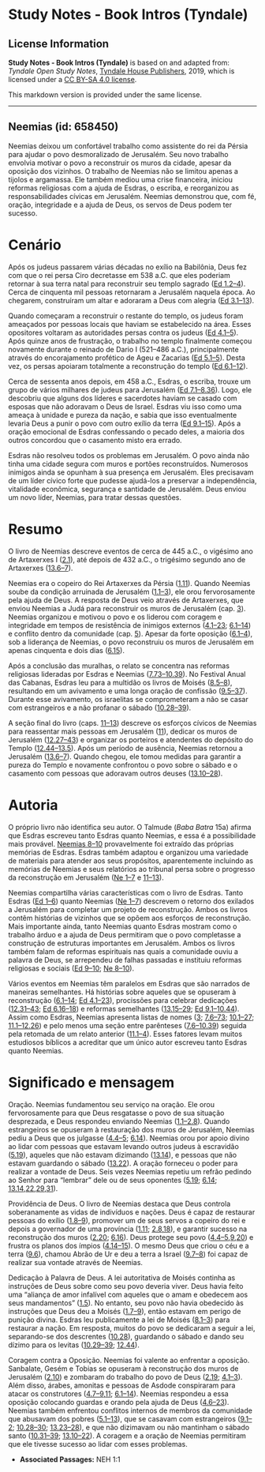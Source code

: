 # Study Notes - Book Intros (Tyndale)

## License Information

**Study Notes - Book Intros (Tyndale)** is based on and adapted from: _Tyndale Open Study Notes_, [Tyndale House Publishers](https://tyndaleopenresources.com/), 2019, which is licensed under a [CC BY-SA 4.0 license](https://creativecommons.org/licenses/by-sa/4.0/legalcode.en).

This markdown version is provided under the same license.



--------------------------------

## Neemias (id: 658450)

Neemias deixou um confortável trabalho como assistente do rei da Pérsia para ajudar o povo desmoralizado de Jerusalém. Seu novo trabalho envolvia motivar o povo a reconstruir os muros da cidade, apesar da oposição dos vizinhos. O trabalho de Neemias não se limitou apenas a tijolos e argamassa. Ele também mediou uma crise financeira, iniciou reformas religiosas com a ajuda de Esdras, o escriba, e reorganizou as responsabilidades cívicas em Jerusalém. Neemias demonstrou que, com fé, oração, integridade e a ajuda de Deus, os servos de Deus podem ter sucesso.

Cenário
=======

Após os judeus passarem várias décadas no exílio na Babilônia, Deus fez com que o rei persa Ciro decretasse em 538 a.C. que eles poderiam retornar à sua terra natal para reconstruir seu templo sagrado ([Ed 1\.2–4](https://ref.ly/Ezra1:2-Ezra1:4)). Cerca de cinquenta mil pessoas retornaram a Jerusalém naquela época. Ao chegarem, construíram um altar e adoraram a Deus com alegria ([Ed 3\.1–13](https://ref.ly/Ezra3:1-Ezra3:13)).

Quando começaram a reconstruir o restante do templo, os judeus foram ameaçados por pessoas locais que haviam se estabelecido na área. Esses opositores voltaram as autoridades persas contra os judeus ([Ed 4\.1–5](https://ref.ly/Ezra4:1-Ezra4:5)). Após quinze anos de frustração, o trabalho no templo finalmente começou novamente durante o reinado de Dario I (521–486 a.C.), principalmente através do encorajamento profético de Ageu e Zacarias ([Ed 5\.1–5](https://ref.ly/Ezra5:1-Ezra5:5)). Desta vez, os persas apoiaram totalmente a reconstrução do templo ([Ed 6\.1–12](https://ref.ly/Ezra6:1-Ezra6:12)).

Cerca de sessenta anos depois, em 458 a.C., Esdras, o escriba, trouxe um grupo de vários milhares de judeus para Jerusalém ([Ed 7\.1–8\.36](https://ref.ly/Ezra7:1-Ezra8:36)). Logo, ele descobriu que alguns dos líderes e sacerdotes haviam se casado com esposas que não adoravam o Deus de Israel. Esdras viu isso como uma ameaça à unidade e pureza da nação, e sabia que isso eventualmente levaria Deus a punir o povo com outro exílio da terra ([Ed 9\.1–15](https://ref.ly/Ezra9:1-Ezra9:15)). Após a oração emocional de Esdras confessando o pecado deles, a maioria dos outros concordou que o casamento misto era errado.

Esdras não resolveu todos os problemas em Jerusalém. O povo ainda não tinha uma cidade segura com muros e portões reconstruídos. Numerosos inimigos ainda se opunham à sua presença em Jerusalém. Eles precisavam de um líder cívico forte que pudesse ajudá\-los a preservar a independência, vitalidade econômica, segurança e santidade de Jerusalém. Deus enviou um novo líder, Neemias, para tratar dessas questões.

Resumo
======

O livro de Neemias descreve eventos de cerca de 445 a.C., o vigésimo ano de Artaxerxes I ([2\.1](https://ref.ly/Neh2:1)), até depois de 432 a.C., o trigésimo segundo ano de Artaxerxes ([13\.6–7](https://ref.ly/Neh13:6-Neh13:7)).

Neemias era o copeiro do Rei Artaxerxes da Pérsia ([1\.11](https://ref.ly/Neh1:11)). Quando Neemias soube da condição arruinada de Jerusalém ([1\.1–3](https://ref.ly/Neh1:1-Neh1:3)), ele orou fervorosamente pela ajuda de Deus. A resposta de Deus veio através de Artaxerxes, que enviou Neemias a Judá para reconstruir os muros de Jerusalém (cap. [3](https://ref.ly/Neh3:1-Neh3:32)). Neemias organizou e motivou o povo e os liderou com coragem e integridade em tempos de resistência de inimigos externos ([4\.1–23](https://ref.ly/Neh4:1-Neh4:23); [6\.1–14](https://ref.ly/Neh6:1-Neh6:14)) e conflito dentro da comunidade (cap. [5](https://ref.ly/Neh5:1-Neh5:19)). Apesar da forte oposição ([6\.1–4](https://ref.ly/Neh6:1-Neh6:4)), sob a liderança de Neemias, o povo reconstruiu os muros de Jerusalém em apenas cinquenta e dois dias ([6\.15](https://ref.ly/Neh6:15)).

Após a conclusão das muralhas, o relato se concentra nas reformas religiosas lideradas por Esdras e Neemias ([7\.73–10\.39](https://ref.ly/Neh7:73-Neh10:39)). No Festival Anual das Cabanas, Esdras leu para a multidão os livros de Moisés ([8\.5–8](https://ref.ly/Neh8:5-Neh8:8)), resultando em um avivamento e uma longa oração de confissão ([9\.5–37](https://ref.ly/Neh9:5-Neh9:37)). Durante esse avivamento, os israelitas se comprometeram a não se casar com estrangeiros e a não profanar o sábado ([10\.28–39](https://ref.ly/Neh10:28-Neh10:39)).

A seção final do livro (caps. [11–13](https://ref.ly/Neh11:1-Neh13:31)) descreve os esforços cívicos de Neemias para reassentar mais pessoas em Jerusalém ([11](https://ref.ly/Neh11:1-Neh11:36)), dedicar os muros de Jerusalém ([12\.27–43](https://ref.ly/Neh12:27-Neh12:43)) e organizar os porteiros e atendentes do depósito do Templo ([12\.44–13\.5](https://ref.ly/Neh12:44-Neh13:5)). Após um período de ausência, Neemias retornou a Jerusalém ([13\.6–7](https://ref.ly/Neh13:6-Neh13:7)). Quando chegou, ele tomou medidas para garantir a pureza do Templo e novamente confrontou o povo sobre o sábado e o casamento com pessoas que adoravam outros deuses ([13\.10–28](https://ref.ly/Neh13:10-Neh13:28)).

Autoria
=======

O próprio livro não identifica seu autor. O Talmude (*Baba Batra* 15a) afirma que Esdras escreveu tanto Esdras quanto Neemias, e essa é a possibilidade mais provável. [Neemias 8–10](https://ref.ly/Neh8:1-Neh10:39) provavelmente foi extraído das próprias memórias de Esdras. Esdras também adaptou e organizou uma variedade de materiais para atender aos seus propósitos, aparentemente incluindo as memórias de Neemias e seus relatórios ao tribunal persa sobre o progresso da reconstrução em Jerusalém ([Ne 1–7](https://ref.ly/Neh1:1-Neh7:73) e [11–13](https://ref.ly/Neh11:1-Neh13:31)).

Neemias compartilha várias características com o livro de Esdras. Tanto Esdras ([Ed 1–6](https://ref.ly/Ezra1:1-Ezra6:22)) quanto Neemias ([Ne 1–7](https://ref.ly/Neh1:1-Neh7:73)) descrevem o retorno dos exilados a Jerusalém para completar um projeto de reconstrução. Ambos os livros contêm histórias de vizinhos que se opõem aos esforços de reconstrução. Mais importante ainda, tanto Neemias quanto Esdras mostram como o trabalho árduo e a ajuda de Deus permitiram que o povo completasse a construção de estruturas importantes em Jerusalém. Ambos os livros também falam de reformas espirituais nas quais a comunidade ouviu a palavra de Deus, se arrependeu de falhas passadas e instituiu reformas religiosas e sociais ([Ed 9–10](https://ref.ly/Ezra9:1-Ezra10:44); [Ne 8–10](https://ref.ly/Neh8:1-Neh10:39)).

Vários eventos em Neemias têm paralelos em Esdras que são narrados de maneiras semelhantes. Há histórias sobre aqueles que se opuseram à reconstrução ([6\.1–14](https://ref.ly/Neh6:1-Neh6:14); [Ed 4\.1–23](https://ref.ly/Ezra4:1-Ezra4:23)), procissões para celebrar dedicações ([12\.31–43](https://ref.ly/Neh12:31-Neh12:43); [Ed 6\.16–18](https://ref.ly/Ezra6:16-Ezra6:18)) e reformas semelhantes ([13\.15–29](https://ref.ly/Neh13:15-Neh13:29); [Ed 9\.1–10\.44](https://ref.ly/Ezra9:1-Ezra10:44)). Assim como Esdras, Neemias apresenta listas de nomes ([3](https://ref.ly/Neh3:1-Neh3:32); [7\.6–73](https://ref.ly/Neh7:6-Neh7:73); [10\.1–27](https://ref.ly/Neh10:1-Neh10:27); [11\.1–12\.26](https://ref.ly/Neh11:1-Neh12:26)) e pelo menos uma seção entre parênteses ([7\.6–10\.39](https://ref.ly/Neh7:6-Neh10:39)) seguida pela retomada de um relato anterior ([11\.1–4](https://ref.ly/Neh11:1-Neh11:4)). Esses fatores levam muitos estudiosos bíblicos a acreditar que um único autor escreveu tanto Esdras quanto Neemias.

Significado e mensagem
======================

Oração. Neemias fundamentou seu serviço na oração. Ele orou fervorosamente para que Deus resgatasse o povo de sua situação desprezada, e Deus respondeu enviando Neemias ([1\.1–2\.8](https://ref.ly/Neh1:1-Neh2:8)). Quando estrangeiros se opuseram à restauração dos muros de Jerusalém, Neemias pediu a Deus que os julgasse ([4\.4–5](https://ref.ly/Neh4:4-Neh4:5); [6\.14](https://ref.ly/Neh6:14)). Neemias orou por apoio divino ao lidar com pessoas que estavam levando outros judeus à escravidão ([5\.19](https://ref.ly/Neh5:19)), aqueles que não estavam dizimando ([13\.14](https://ref.ly/Neh13:14)), e pessoas que não estavam guardando o sábado ([13\.22](https://ref.ly/Neh13:22)). A oração forneceu o poder para realizar a vontade de Deus. Seis vezes Neemias repetiu um refrão pedindo ao Senhor para “lembrar” dele ou de seus oponentes ([5\.19](https://ref.ly/Neh5:19); [6\.14](https://ref.ly/Neh6:14); [13\.14](https://ref.ly/Neh13:14),[22](https://ref.ly/Neh13:22),[29](https://ref.ly/Neh13:29),[31](https://ref.ly/Neh13:31)).

Providência de Deus. O livro de Neemias destaca que Deus controla soberanamente as vidas de indivíduos e nações. Deus é capaz de restaurar pessoas do exílio ([1\.8–9](https://ref.ly/Neh1:8-Neh1:9)), promover um de seus servos a copeiro do rei e depois a governador de uma província ([1\.11](https://ref.ly/Neh1:11); [2\.8](https://ref.ly/Neh2:8),[18](https://ref.ly/Neh2:18)), e garantir sucesso na reconstrução dos muros ([2\.20](https://ref.ly/Neh2:20); [6\.16](https://ref.ly/Neh6:16)). Deus protege seu povo ([4\.4–5](https://ref.ly/Neh4:4-Neh4:5),[9](https://ref.ly/Neh4:9),[20](https://ref.ly/Neh4:20)) e frustra os planos dos ímpios ([4\.14–15](https://ref.ly/Neh4:14-Neh4:15)). O mesmo Deus que criou o céu e a terra ([9\.6](https://ref.ly/Neh9:6)), chamou Abrão de Ur e deu a terra a Israel ([9\.7–8](https://ref.ly/Neh9:7-Neh9:8)) foi capaz de realizar sua vontade através de Neemias.

Dedicação à Palavra de Deus. A lei autoritativa de Moisés continha as instruções de Deus sobre como seu povo deveria viver. Deus havia feito uma “aliança de amor infalível com aqueles que o amam e obedecem aos seus mandamentos” ([1\.5](https://ref.ly/Neh1:5)). No entanto, seu povo não havia obedecido às instruções que Deus deu a Moisés ([1\.7–9](https://ref.ly/Neh1:7-Neh1:9)), então estavam em perigo de punição divina. Esdras leu publicamente a lei de Moisés ([8\.1–3](https://ref.ly/Neh8:1-Neh8:3)) para restaurar a nação. Em resposta, muitos do povo se dedicaram a seguir a lei, separando\-se dos descrentes ([10\.28](https://ref.ly/Neh10:28)), guardando o sábado e dando seu dízimo para os levitas ([10\.29–39](https://ref.ly/Neh10:29-Neh10:39); [12\.44](https://ref.ly/Neh12:44)).

Coragem contra a Oposição. Neemias foi valente ao enfrentar a oposição. Sanbalate, Gesém e Tobias se opuseram à reconstrução dos muros de Jerusalém ([2\.10](https://ref.ly/Neh2:10)) e zombaram do trabalho do povo de Deus ([2\.19](https://ref.ly/Neh2:19); [4\.1–3](https://ref.ly/Neh4:1-Neh4:3)). Além disso, árabes, amonitas e pessoas de Asdode conspiraram para atacar os construtores ([4\.7–9](https://ref.ly/Neh4:7-Neh4:9),[11](https://ref.ly/Neh4:11); [6\.1–14](https://ref.ly/Neh6:1-Neh6:14)). Neemias respondeu a essa oposição colocando guardas e orando pela ajuda de Deus ([4\.6–23](https://ref.ly/Neh4:6-Neh4:23)). Neemias também enfrentou conflitos internos de membros da comunidade que abusavam dos pobres ([5\.1–13](https://ref.ly/Neh5:1-Neh5:13)), que se casavam com estrangeiros ([9\.1–2](https://ref.ly/Neh9:1-Neh9:2); [10\.28–30](https://ref.ly/Neh10:28-Neh10:30); [13\.23–28](https://ref.ly/Neh13:23-Neh13:28)), e que não dizimavam ou não mantinham o sábado santo ([10\.31–39](https://ref.ly/Neh10:31-Neh10:39); [13\.10–22](https://ref.ly/Neh13:10-Neh13:22)). A coragem e a oração de Neemias permitiram que ele tivesse sucesso ao lidar com esses problemas.

* **Associated Passages:** NEH 1:1

